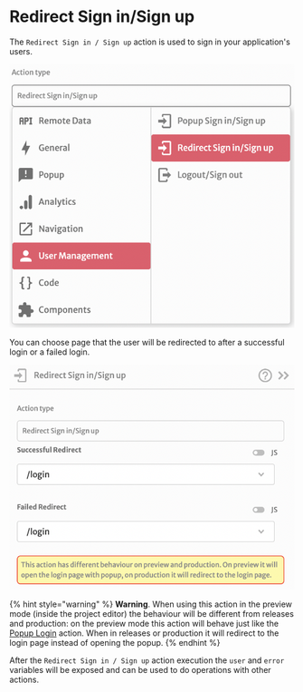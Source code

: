 # Redirect Sign in/Sign up

The `Redirect Sign in / Sign up` action is used to sign in your application's users.

![](<../../../.gitbook/assets/image (56) (1) (1).png>)

You can choose page that the user will be redirected to after a successful login or a failed login.

![](<../../../.gitbook/assets/image (65) (1).png>)

{% hint style="warning" %}
**Warning**. When using this action in the preview mode (inside the project editor) the behaviour will be different from releases and production: on the preview mode this action will behave just like the [Popup Login](sign-in-sign-up.md) action. When in releases or production it will redirect to the login page instead of opening the popup.
{% endhint %}

After the `Redirect Sign in / Sign up` action execution the `user` and `error` variables will be exposed and can be used to do operations with other actions.
